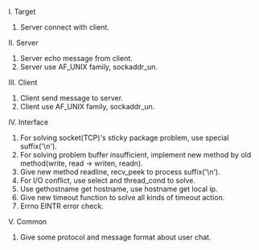 I. Target
1. Server connect with client.

II. Server
1. Server echo message from client.
2. Server use AF_UNIX family, sockaddr_un.

III. Client
1. Client send message to server.
2. Client use AF_UNIX family, sockaddr_un.

IV. Interface
1. For solving socket(TCP)'s sticky package problem, use special suffix('\n').
2. For solving problem buffer insufficient, implement new method by old method(write, read -> writen, readn).
3. Give new method readline, recv_peek to process suffix('\n').
4. For I/O conflict, use select and thread_cond to solve.
5. Use gethostname get hostname, use hostname get local ip.
6. Give new timeout function to solve all kinds of timeout action.
7. Errno EINTR error check.

V. Common
1. Give some protocol and message format about user chat.
